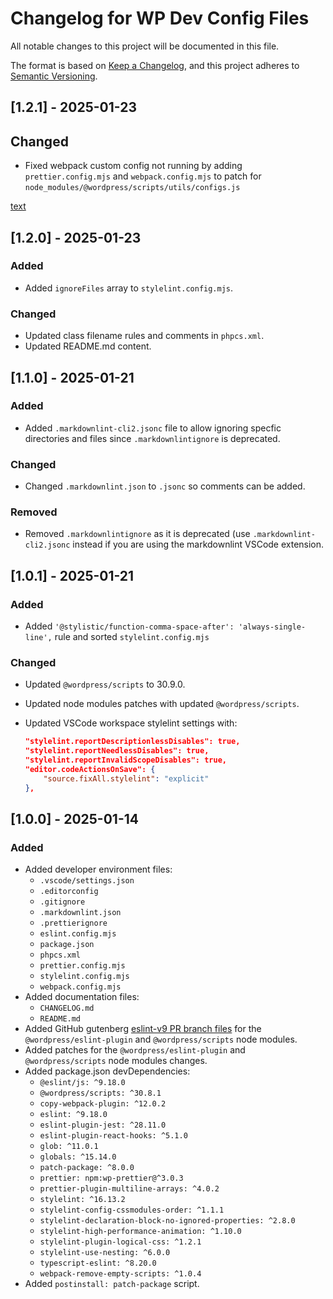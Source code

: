 # Changelog for WP Dev Config Files

All notable changes to this project will be documented in this file.

The format is based on [Keep a Changelog](https://keepachangelog.com/en/1.1.0/),
and this project adheres to [Semantic Versioning](https://semver.org/spec/v2.0.0.html).

<!-- ## [Unreleased] -->

## [1.2.1] - 2025-01-23

## Changed

-   Fixed webpack custom config not running by adding `prettier.config.mjs` and `webpack.config.mjs` to patch for `node_modules/@wordpress/scripts/utils/configs.js`

[text](config-files/patches/@wordpress+scripts+30.9.0.patch)

## [1.2.0] - 2025-01-23

### Added

-   Added `ignoreFiles` array to `stylelint.config.mjs`.

### Changed

-   Updated class filename rules and comments in `phpcs.xml`.
-   Updated README.md content.

## [1.1.0] - 2025-01-21

### Added

-   Added `.markdownlint-cli2.jsonc` file to allow ignoring specfic directories and files since `.markdownlintignore` is deprecated.

### Changed

-   Changed `.markdownlint.json` to `.jsonc` so comments can be added.

### Removed

-   Removed `.markdownlintignore` as it is deprecated (use `.markdownlint-cli2.jsonc` instead if you are using the markdownlint VSCode extension.

## [1.0.1] - 2025-01-21

### Added

-   Added `'@stylistic/function-comma-space-after': 'always-single-line',` rule and sorted `stylelint.config.mjs`

### Changed

-   Updated `@wordpress/scripts` to 30.9.0.
-   Updated node modules patches with updated `@wordpress/scripts`.
-   Updated VSCode workspace stylelint settings with:

    ```json
    "stylelint.reportDescriptionlessDisables": true,
    "stylelint.reportNeedlessDisables": true,
    "stylelint.reportInvalidScopeDisables": true,
    "editor.codeActionsOnSave": {
    	"source.fixAll.stylelint": "explicit"
    },
    ```

## [1.0.0] - 2025-01-14

### Added

-   Added developer environment files:
    -   `.vscode/settings.json`
    -   `.editorconfig`
    -   `.gitignore`
    -   `.markdownlint.json`
    -   `.prettierignore`
    -   `eslint.config.mjs`
    -   `package.json`
    -   `phpcs.xml`
    -   `prettier.config.mjs`
    -   `stylelint.config.mjs`
    -   `webpack.config.mjs`
-   Added documentation files:
    -   `CHANGELOG.md`
    -   `README.md`
-   Added GitHub gutenberg [eslint-v9 PR branch files](https://github.com/WordPress/gutenberg/pull/65648) for the `@wordpress/eslint-plugin` and `@wordpress/scripts` node modules.
-   Added patches for the `@wordpress/eslint-plugin` and `@wordpress/scripts` node modules changes.
-   Added package.json devDependencies:
    -   `@eslint/js: ^9.18.0`
    -   `@wordpress/scripts: ^30.8.1`
    -   `copy-webpack-plugin: ^12.0.2`
    -   `eslint: ^9.18.0`
    -   `eslint-plugin-jest: ^28.11.0`
    -   `eslint-plugin-react-hooks: ^5.1.0`
    -   `glob: ^11.0.1`
    -   `globals: ^15.14.0`
    -   `patch-package: ^8.0.0`
    -   `prettier: npm:wp-prettier@^3.0.3`
    -   `prettier-plugin-multiline-arrays: ^4.0.2`
    -   `stylelint: ^16.13.2`
    -   `stylelint-config-cssmodules-order: ^1.1.1`
    -   `stylelint-declaration-block-no-ignored-properties: ^2.8.0`
    -   `stylelint-high-performance-animation: ^1.10.0`
    -   `stylelint-plugin-logical-css: ^1.2.1`
    -   `stylelint-use-nesting: ^6.0.0`
    -   `typescript-eslint: ^8.20.0`
    -   `webpack-remove-empty-scripts: ^1.0.4`
-   Added `postinstall: patch-package` script.

